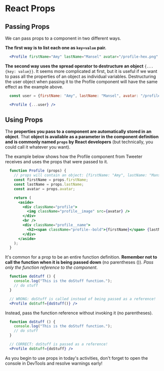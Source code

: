 # React Props

## Passing Props
We can pass props to a component in two different ways.

**The first way is to list each one as ```key=value``` pair.**
```jsx
  <Profile firstName="Amy" lastName="Mansel" avatar="/profile-hex.png" />  
```
**The second way uses the spread operator to destructure an object** ```{...{key: value}}```. It seems more complicated at first, but it is useful if we want to pass all the properties of an object as individual variables. Destructuring the user object when passing it to the Profile component will have the same effect as the example above.
```jsx
  const user = {firstName: "Amy", lastName: "Mansel", avatar: "/profile-hex.png"};

  <Profile {...user} />
```

## Using Props
The **properties you pass to a component are automatically stored in an object**. That **object is available as a parameter in the component definition and is commonly named ```props``` by React developers** (but technically, you could call it whatever you want).

The example below shows how the Profile component from Tweeter receives and uses the props that were passed to it.
```jsx
  function Profile (props) {
    // props will contain an object: {firstName: "Amy", lastName: "Mansel", avatar: "/profile-hex.png"}
    const firstName = props.firstName;
    const lastName = props.lastName;
    const avatar = props.avatar;

    return (
      <aside>
        <div className="profile">
          <img className="profile__image" src={avatar} />
        </div>
        <br />
        <div className="profile__name">
          <h2><span className="profile--bold">{firstName}</span> {lastName}</h2>
        </div>
      </aside>
    );
  }
```

It's common for a prop to be an entire function definition. **Remember not to call the function when it is being passed down** (no parentheses ()). *Pass only the function reference to the component*.
```jsx
  function doStuff () {
    console.log("This is the doStuff function.");
    // do stuff
  }

  // WRONG: doStuff is called instead of being passed as a reference!
  <Profile doStuff={doStuff()} />
```
Instead, pass the function reference without invoking it (no parentheses).
```jsx
  function doStuff () {
    console.log("This is the doStuff function.");
    // do stuff
  }

  // CORRECT: doStuff is passed as a reference!
  <Profile doStuff={doStuff} />
```
As you begin to use props in today's activities, don't forget to open the console in DevTools and resolve warnings early!